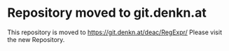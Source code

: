 Repository moved to git.denkn.at
================================

This repository is moved to https://git.denkn.at/deac/RegExpr/
Please visit the new Repository.

